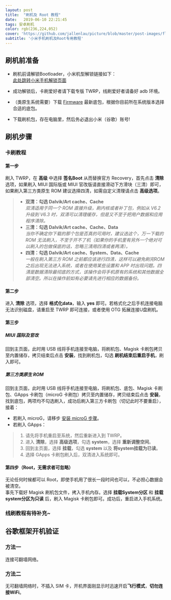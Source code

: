 ```yaml
---
layout: post
title:  "刷机及 Root 教程"
date:   2019-06-10 22:21:45
tags: 安卓刷机
color: rgb(236,224,052)
cover: 'https://github.com/jallenlau/picture/blob/master/post-images/flash_gsi.gif?raw=true'
subtitle: '小米手机刷机及Root专用教程'
---
```

## 刷机前准备
- 刷机前请解锁Bootloader，小米机型解锁链接如下：   
[此处跳转小米手机解锁页面](http://www.miui.com/unlock/index.html)

- 成功解锁后，卡刷爱好者请下载专版 TWRP，线刷爱好者请备好 adb 环境。

- （类原生系统需要）下载 [Firmware](https://xiaomifirmwareupdater.com/#stable) 最新底包，根据你目前所在系统版本选择合适的底包。

- 下载刷机包，存在电脑里，然后务必退出小米（谷歌）账号!

## 刷机步骤
### 卡刷教程
#### 第一步
刷入 TWRP，在 **高级** 中选择 **签名Boot** 从而替换官方 Recovery，首先点击 **清除** 选项，如果刷入 MIUI 国际版或 MIUI 官改版请直接滑动下方滑块（三清）即可，如果刷入第三方类原生 ROM 建议选择四清，如需自定义清理请点击 **高级选项**。
>- **双清：勾选 Dalvik/Art cache、Cache**  
 *双清适用于同一个 ROM 直接升级，刷内核或者补丁包，例如从 V6.2 升级到 V6.3 时，双清可以清理缓存，但是又不至于把用户数据和应用程序清除。*  
>- **三清：勾选 Dalvik/Art cache、Cache、Data**  
 *当你不确定你下载的那个包是否真的可用时，建议选这个，万一下载的 ROM 无法刷入，不至于开不了机（如果你的手机里有另外一个绝对可以刷入的包做保底的话，忽略三清用四清或者两清）。*  
>- **四清：勾选 Dalvik/Art cache、System、Data、Cache**  
 *一般在刷入第三方 ROM 之前都应该进行四清，这样可以避免刷完ROM之后出现无法进入系统，或者在使用某些设置和 APP 时出现问题。四清是数据清除最彻底的方式，该操作会将手机原有的系统和其他数据全部清空。所以在操作前如有必要请先进行相应的数据备份。*

#### 第二步
进入 **清除** 选项，选择 **格式化data**，输入 **yes** 即可。若格式化之后手机连接电脑无法识别磁盘，请重启至 TWRP 即可连接，或者使用 OTG 拓展连接U盘刷机。

#### 第三步
##### MIUI 国际及官改
回到主页面，此时用 USB 线将手机连接至电脑，将刷机包、Magisk 卡刷包拷贝至内置储存，拷贝结束后点击 **安装**，找到刷机包，勾选 **刷机结束后重启手机**，刷入即可。

##### 第三方类原生 ROM
回到主页面，此时用 USB 线将手机连接至电脑，将刷机包、底包、Magisk 卡刷包、GApps 卡刷包（microG 卡刷包）拷贝至内置储存，拷贝结束后点击 **安装**，找到底包，两项均不勾选刷入，成功后刷入第三方卡刷包（切记此时不要重启），接着：
- 若刷入 microG，请移步 [安装 microG 步骤](https://marasati.com/post/microg/)。
- 若刷入 GApps：
>1. 请先将手机重启至系统，然后重新进入到 TWRP。
>2. 进入 **清除**，选择 **高级选项**，勾选 **system**，选择 **重新调整空间**。
>3. 回到主页面，选择 **挂载**，勾选 **system** 以及 **将system挂载为已读**。
>4. 选择 GApps 卡刷包刷入后，双清进入系统即可。

#### 第四步（Root，无需求者可忽略）
无论任何时候都可以 Root，即使手机用了很长一段时间也可以，不必担心数据会被清空。  
事先下载好 Magisk 刷机包文件，拷入手机内存。选择 **挂载System分区** 和 **挂载system分区为只读** 后，刷入 Magisk 卡刷包即可。成功后，重启进入手机系统。

### 线刷教程有待补充~

## 谷歌框架开机验证
### 方法一
连接可翻墙网络。
### 方法二
无可翻墙网络时，不插入 SIM 卡，开机界面刚显示时迅速开启**飞行模式**，**切勿连接WiFi**。
